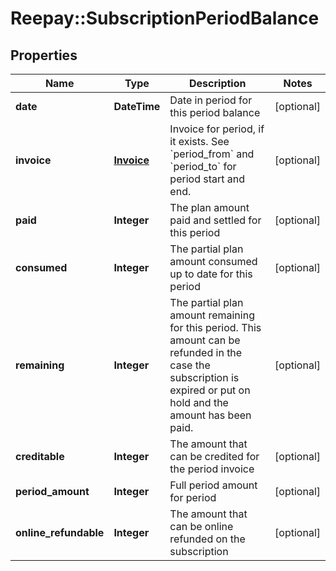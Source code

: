 # Reepay::SubscriptionPeriodBalance

## Properties
Name | Type | Description | Notes
------------ | ------------- | ------------- | -------------
**date** | **DateTime** | Date in period for this period balance | [optional] 
**invoice** | [**Invoice**](Invoice.md) | Invoice for period, if it exists. See &#x60;period_from&#x60; and &#x60;period_to&#x60; for period start and end. | [optional] 
**paid** | **Integer** | The plan amount paid and settled for this period | [optional] 
**consumed** | **Integer** | The partial plan amount consumed up to date for this period | [optional] 
**remaining** | **Integer** | The partial plan amount remaining for this period. This amount can be refunded in the case the subscription is expired or put on hold and the amount has been paid. | [optional] 
**creditable** | **Integer** | The amount that can be credited for the period invoice | [optional] 
**period_amount** | **Integer** | Full period amount for period | [optional] 
**online_refundable** | **Integer** | The amount that can be online refunded on the subscription | [optional] 


